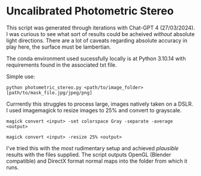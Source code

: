 # Uncalibrated Photometric Stereo

This script was generated through iterations with Chat-GPT 4 (27/03/2024).
I was curious to see what sort of results could be acheived *without* absolute light directions.
There are a lot of caveats regarding absolute accuracy in play here, the surface must be lambertian.

The conda environment used sucessfully locally is at Python 3.10.14 with requirements found in the associated txt file.

Simple use:

`python photometric_stereo.py <path/to/image_folder> [path/to/mask_file.jpg/jpeg/png]`

Currrently this struggles to process large, images natively taken on a DSLR.
I used imagemagick to resize images to 25% and convert to grayscale.

`magick convert <input> -set colorspace Gray -separate -average <output>`

`magick convert <input> -resize 25% <output>`

I've tried this with the *most* rudimentary setup and achieved *plausible* results with the files supplied. The script outputs OpenGL (Blender compatible) and DirectX format normal maps into the folder from which it runs.







